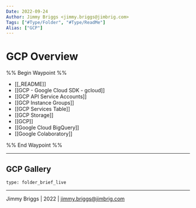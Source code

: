 ```yaml
---
Date: 2022-09-24
Author: Jimmy Briggs <jimmy.briggs@jimbrig.com>
Tags: ["#Type/Folder", "#Type/ReadMe"]
Alias: ["GCP"]
---
```


# GCP Overview

%% Begin Waypoint %%
- [[_README]]
- [[GCP - Google Cloud SDK - gcloud]]
- [[GCP API Service Accounts]]
- [[GCP Instance Groups]]
- [[GCP Services Table]]
- [[GCP Storage]]
- [[GCP]]
- [[Google Cloud BigQuery]]
- [[Google Colaboratory]]

%% End Waypoint %%

***

## GCP Gallery

 
```ccard
type: folder_brief_live
```
 

***

Jimmy Briggs | 2022 | <jimmy.briggs@jimbrig.com>



